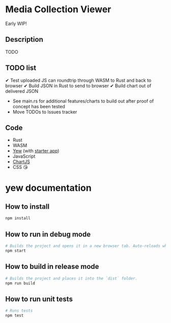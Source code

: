 # Media Collection Viewer

Early WIP!

## Description

TODO

## TODO list

✔ Test uploaded JS can roundtrip through WASM to Rust and back to browser
✔ Build JSON in Rust to send to browser
✔ Build chart out of delivered JSON
- See main.rs for additional features/charts to build out after proof of concept has been tested
- Move TODOs to Issues tracker

## Code
- Rust
- WASM
- [Yew](https://github.com/yewstack/yew) (with [starter app](https://github.com/jetli/create-yew-app))
- JavaScript
- [ChartJS](https://www.chartjs.org/)
- CSS 😘


# yew documentation

## How to install

```sh
npm install
```

## How to run in debug mode

```sh
# Builds the project and opens it in a new browser tab. Auto-reloads when the project changes.
npm start
```

## How to build in release mode

```sh
# Builds the project and places it into the `dist` folder.
npm run build
```

## How to run unit tests

```sh
# Runs tests
npm test
```